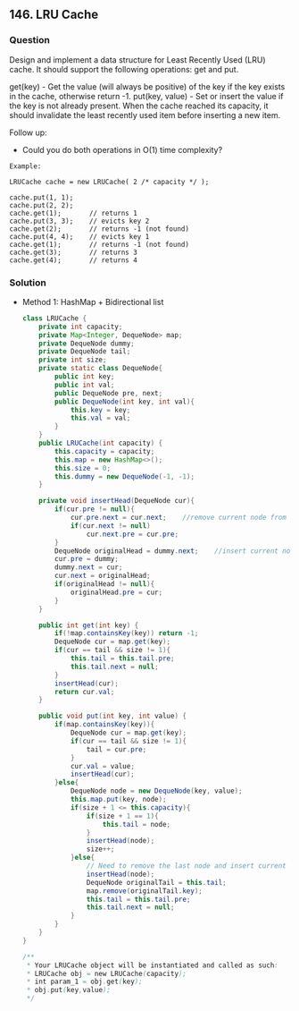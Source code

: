 ## 146. LRU Cache

### Question
Design and implement a data structure for Least Recently Used (LRU) cache. It should support the following operations: get and put.

get(key) - Get the value (will always be positive) of the key if the key exists in the cache, otherwise return -1.
put(key, value) - Set or insert the value if the key is not already present. When the cache reached its capacity, it should invalidate the least recently used item before inserting a new item.

Follow up:
* Could you do both operations in O(1) time complexity?

```
Example:

LRUCache cache = new LRUCache( 2 /* capacity */ );

cache.put(1, 1);
cache.put(2, 2);
cache.get(1);       // returns 1
cache.put(3, 3);    // evicts key 2
cache.get(2);       // returns -1 (not found)
cache.put(4, 4);    // evicts key 1
cache.get(1);       // returns -1 (not found)
cache.get(3);       // returns 3
cache.get(4);       // returns 4
```

### Solution
* Method 1: HashMap + Bidirectional list
  ```Java
  class LRUCache {
      private int capacity;
      private Map<Integer, DequeNode> map;
      private DequeNode dummy;
      private DequeNode tail;
      private int size;
      private static class DequeNode{
          public int key;
          public int val;
          public DequeNode pre, next;
          public DequeNode(int key, int val){
              this.key = key;
              this.val = val;
          }
      }
      public LRUCache(int capacity) {
          this.capacity = capacity;
          this.map = new HashMap<>();
          this.size = 0;
          this.dummy = new DequeNode(-1, -1);        
      }

      private void insertHead(DequeNode cur){
          if(cur.pre != null){
              cur.pre.next = cur.next;    //remove current node from the list.
              if(cur.next != null)
                  cur.next.pre = cur.pre;
          }
          DequeNode originalHead = dummy.next;    //insert current node to the head of the list.
          cur.pre = dummy;
          dummy.next = cur;
          cur.next = originalHead;
          if(originalHead != null){
              originalHead.pre = cur;
          }
      }

      public int get(int key) {
          if(!map.containsKey(key)) return -1;
          DequeNode cur = map.get(key);
          if(cur == tail && size != 1){
              this.tail = this.tail.pre;
              this.tail.next = null;
          }
          insertHead(cur);
          return cur.val;
      }

      public void put(int key, int value) {
          if(map.containsKey(key)){
              DequeNode cur = map.get(key);
              if(cur == tail && size != 1){
                  tail = cur.pre;
              }
              cur.val = value;
              insertHead(cur);
          }else{
              DequeNode node = new DequeNode(key, value);
              this.map.put(key, node);
              if(size + 1 <= this.capacity){
                  if(size + 1 == 1){
                      this.tail = node;
                  }
                  insertHead(node);
                  size++;
              }else{
                  // Need to remove the last node and insert current one.
                  insertHead(node);
                  DequeNode originalTail = this.tail;
                  map.remove(originalTail.key);
                  this.tail = this.tail.pre;
                  this.tail.next = null;
              }
          }
      }
  }

  /**
   * Your LRUCache object will be instantiated and called as such:
   * LRUCache obj = new LRUCache(capacity);
   * int param_1 = obj.get(key);
   * obj.put(key,value);
   */
  ```
